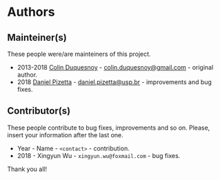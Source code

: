 # Authors

## Mainteiner(s)

These people were/are mainteiners of this project.

- 2013-2018
    [Colin Duquesnoy](https://github.com/ColinDuquesnoy) -
    <colin.duquesnoy@gmail.com> -
    original author.
- 2018
    [Daniel Pizetta](https://github.com/dpizetta) -
    <daniel.pizetta@usp.br> -
    improvements and bug fixes.

## Contributor(s)

These people contribute to bug fixes, improvements and so on.
Please, insert your information after the last one.

- Year - Name - `<contact>` - contribution.
- 2018 - Xingyun Wu - `xingyun.wu@foxmail.com` - bug fixes.

Thank you all!